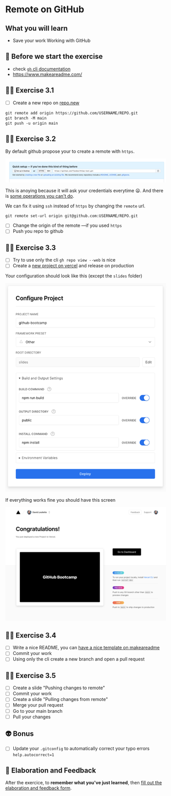# Remote on GitHub

## What you will learn

- Save your work Working with GitHub

## 👾 Before we start the exercise

- check [`gh` cli documentation](https://github.com/cli/cli)
- https://www.makeareadme.com/

## 👨‍🚀 Exercise 3.1

- [ ] Create a new repo on [repo.new](https://repo.new)

```console
git remote add origin https://github.com/USERNAME/REPO.git
git branch -M main
git push -u origin main
```

## 👨‍🚀 Exercise 3.2

By default github propose your to create a remote with `https`.

![](./github-https.png)

This is anoying because it will ask your credentials everytime 😦. And there is [some operations you can't do](https://github.blog/2020-12-15-token-authentication-requirements-for-git-operations/).

We can fix it using `ssh` instead of `https` by changing the `remote` url.

```console
git remote set-url origin git@github.com:USERNAME/REPO.git
```

- [ ] Change the origin of the remote —if you used `https`
- [ ] Push you repo to github

## 👨‍🚀 Exercise 3.3

- [ ] Try to use only the cli `gh repo view --web` is nice
- [ ] Create a [new project on vercel](https://vercel.com/new) and release on production

Your configuration should look like this (except the `slides` folder)

![](./vercel.png)

If everything works fine you should have this screen

![](./vercel-done.png)

## 👨‍🚀 Exercise 3.4

- [ ] Write a nice README, you can [have a nice template on makeareadme](https://www.makeareadme.com/)
- [ ] Commit your work
- [ ] Using only the cli create a new branch and open a pull request

## 👨‍🚀 Exercise 3.5

- [ ] Create a slide "Pushing changes to remote"
- [ ] Commit your work
- [ ] Create a slide "Pulling changes from remote"
- [ ] Merge your pull request
- [ ] Go to your main branch
- [ ] Pull your changes

## 👽 Bonus

- [ ] Update your `.gitconfig` to automatically correct your typo errors `help.autocorrect=1`

## 🏅 Elaboration and Feedback

After the exercice, to __remember what you've just learned__, then [fill out the elaboration and feedback form](https://airtable.com/shrBuZqOJL5UeLLF1?prefill_Name=GitHub%20101&prefill_Exercice=03).
